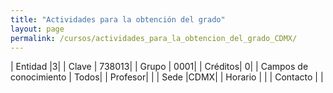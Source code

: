 ```yaml
---
title: "Actividades para la obtención del grado"
layout: page
permalink: /cursos/actividades_para_la_obtencion_del_grado_CDMX/
---
```


| Entidad |3|
| Clave | 738013|
| Grupo | 0001|
| Créditos| 0|
| Campos de conocimiento | Todos|
| Profesor| |
| Sede |CDMX|
| Horario | |
| Contacto | |
